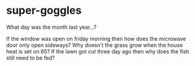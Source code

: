 # super-goggles

What day was the month last year...?

If the window was open on friday morning then how does the microwave
door only open sideways?  Why doesn't the grass grow when the house heat
is set on 65?  If the lawn got cut three day ago then why does the fish
still need to be fed?
